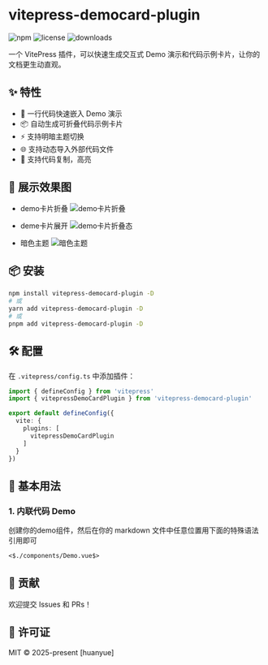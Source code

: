 # vitepress-democard-plugin

![npm](https://img.shields.io/npm/v/vitepress-democard-plugin)
![license](https://img.shields.io/npm/l/vitepress-democard-plugin)
![downloads](https://img.shields.io/npm/dt/vitepress-democard-plugin)

一个 VitePress 插件，可以快速生成交互式 Demo 演示和代码示例卡片，让你的文档更生动直观。

## ✨ 特性

- 🎨 一行代码快速嵌入 Demo 演示
- 📦 自动生成可折叠代码示例卡片
- ⚡ 支持明暗主题切换
- 🌐 支持动态导入外部代码文件
- 🌈 支持代码复制，高亮

## 🌰 展示效果图
- demo卡片折叠
![demo卡片折叠](https://raw.githubusercontent.com/qianyuanjia/vitepress-democard-plugin/main/assets/logo.pngassets/1.jpeg)

- deme卡片展开
![demo卡片折叠态](https://raw.githubusercontent.com/qianyuanjia/vitepress-democard-plugin/main/assets/logo.pngassets/2.jpeg)

- 暗色主题
![暗色主题](https://raw.githubusercontent.com/qianyuanjia/vitepress-democard-plugin/main/assets/logo.pngassets/3.jpeg)

## 📦 安装

```bash
npm install vitepress-democard-plugin -D
# 或
yarn add vitepress-democard-plugin -D
# 或
pnpm add vitepress-democard-plugin -D
```

## 🛠️ 配置

在 `.vitepress/config.ts` 中添加插件：

```ts
import { defineConfig } from 'vitepress'
import { vitepressDemoCardPlugin } from 'vitepress-democard-plugin'

export default defineConfig({
  vite: {
    plugins: [
      vitepressDemoCardPlugin
    ]
  }
})
```

## 🚀 基本用法

### 1. 内联代码 Demo

创建你的demo组件，然后在你的 markdown 文件中任意位置用下面的特殊语法引用即可

````md
<$./components/Demo.vue$>
````

## 🤝 贡献

欢迎提交 Issues 和 PRs！

## 📄 许可证

MIT © 2025-present [huanyue]